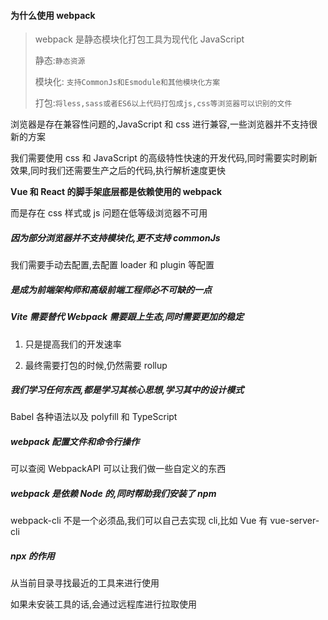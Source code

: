 #### 为什么使用 webpack

> webpack 是静态模块化打包工具为现代化 JavaScript
>
> 静态:`静态资源`
>
> 模块化: `支持CommonJs和Esmodule和其他模块化方案`
>
> 打包:`将less,sass或者ES6以上代码打包成js,css等浏览器可以识别的文件`

浏览器是存在兼容性问题的,JavaScript 和 css 进行兼容,一些浏览器并不支持很新的方案

我们需要使用 css 和 JavaScript 的高级特性快速的开发代码,同时需要实时刷新效果,同时我们还需要生产之后的代码,执行解析速度更快

**Vue 和 React 的脚手架底层都是依赖使用的 webpack**

而是存在 css 样式或 js 问题在低等级浏览器不可用

##### 因为部分浏览器并不支持模块化,更不支持 commonJs

我们需要手动去配置,去配置 loader 和 plugin 等配置

##### 是成为前端架构师和高级前端工程师必不可缺的一点

##### Vite 需要替代 Webpack 需要跟上生态,同时需要更加的稳定

1. 只是提高我们的开发速率

2. 最终需要打包的时候,仍然需要 rollup

##### 我们学习任何东西,都是学习其核心思想,学习其中的设计模式

Babel 各种语法以及 polyfill 和 TypeScript

##### webpack 配置文件和命令行操作

可以查阅 WebpackAPI 可以让我们做一些自定义的东西

##### webpack 是依赖 Node 的,同时帮助我们安装了 npm

webpack-cli 不是一个必须品,我们可以自己去实现 cli,比如 Vue 有 vue-server-cli

##### npx 的作用

从当前目录寻找最近的工具来进行使用

如果未安装工具的话,会通过远程库进行拉取使用
